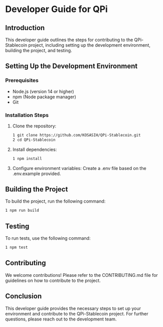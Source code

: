 # Developer Guide for QPi

## Introduction
This developer guide outlines the steps for contributing to the QPi-Stablecoin project, including setting up the development environment, building the project, and testing.

## Setting Up the Development Environment

### Prerequisites
- Node.js (version 14 or higher)
- npm (Node package manager)
- Git

### Installation Steps
1. Clone the repository:
   ```bash
   1 git clone https://github.com/KOSASIH/QPi-Stablecoin.git
   2 cd QPi-Stablecoin
   ```

2. Install dependencies:

   ```bash
   1 npm install
   ```

4. Configure environment variables: Create a .env file based on the .env.example provided.

## Building the Project
To build the project, run the following command:

```bash
1 npm run build
```

## Testing
To run tests, use the following command:

```bash
1 npm test
```

## Contributing
We welcome contributions! Please refer to the CONTRIBUTING.md file for guidelines on how to contribute to the project.

## Conclusion
This developer guide provides the necessary steps to set up your environment and contribute to the QPi-Stablecoin project. For further questions, please reach out to the development team.
